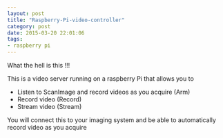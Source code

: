 ```yaml
---
layout: post
title: "Raspberry-Pi-video-controller"
category: post
date: 2015-03-20 22:01:06
tags:
- raspberry pi
---
```


What the hell is this !!!

This is a video server running on a raspberry Pi that allows you to

- Listen to ScanImage and record videos as you acquire (Arm)
- Record video (Record)
- Stream video (Stream)

You will connect this to your imaging system and be able to automatically record video as you acquire

